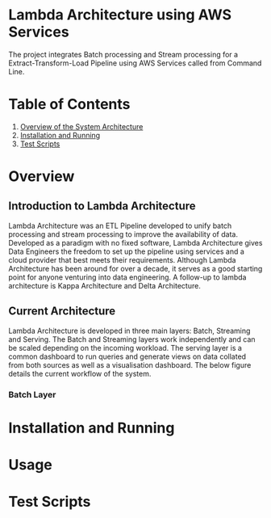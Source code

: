 # Lambda Architecture using AWS Services 
The project integrates Batch processing and Stream processing for a Extract-Transform-Load Pipeline using AWS Services called from Command Line. 

# Table of Contents
1. [Overview of the System Architecture](#overview)
2. [Installation and Running](#installation-and-running)
3. [Test Scripts](#test-scripts) 

# Overview
## Introduction to Lambda Architecture
Lambda Architecture was an ETL Pipeline developed to unify batch processing and stream processing to improve the availability of data. Developed as a paradigm with no fixed software, Lambda Architecture gives Data Engineers the freedom to set up the pipeline using services and a cloud provider that best meets their requirements. Although Lambda Architecture has been around for over a decade, it serves as a good starting point for anyone venturing into data engineering. A follow-up to lambda architecture is Kappa Architecture and Delta Architecture. 

## Current Architecture 
Lambda Architecture is developed in three main layers: Batch, Streaming and Serving. The Batch and Streaming layers work independently and can be scaled depending on the incoming workload. The serving layer is a common dashboard to run queries and generate views on data collated from both sources as well as a visualisation dashboard. The below figure details the current workflow of the system. 

### Batch Layer 


# Installation and Running 
# Usage
# Test Scripts

